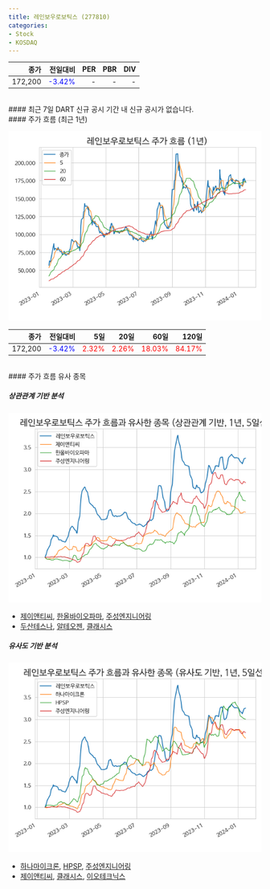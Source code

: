 ```yaml
---
title: 레인보우로보틱스 (277810)
categories:
- Stock
- KOSDAQ
---
```


|종가|전일대비|PER|PBR|DIV|
|---:|-------:|--:|--:|--:|
|172,200|<span style="color: blue">-3.42%</span>|-|-|-|

<!-- more -->

<br>
#### 최근 7일 DART 신규 공시
기간 내 신규 공시가 없습니다.

<br>
#### 주가 흐름 (최근 1년)

![277810](/assets/images/stock/277810.png)

|종가|전일대비|5일|20일|60일|120일|
|---:|-------:|--:|---:|---:|----:|
|172,200|<span style="color: blue">-3.42%</span>|<span style="color: red">2.32%</span>|<span style="color: red">2.26%</span>|<span style="color: red">18.03%</span>|<span style="color: red">84.17%</span>|

<br>
#### 주가 흐름 유사 종목

##### 상관관계 기반 분석

![277810](/assets/images/stock/277810_corr.png)
- [제이앤티씨](/204270/), [한올바이오파마](/009420/), [주성엔지니어링](/036930/)
- [두산테스나](/131970/), [알테오젠](/196170/), [클래시스](/214150/)

##### 유사도 기반 분석

![277810](/assets/images/stock/277810_sim.png)
- [하나마이크론](/067310/), [HPSP](/403870/), [주성엔지니어링](/036930/)
- [제이앤티씨](/204270/), [클래시스](/214150/), [이오테크닉스](/039030/)
